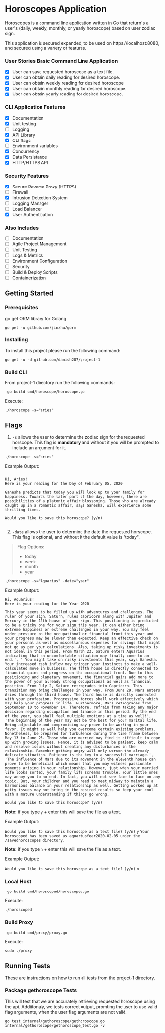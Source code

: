 # Horoscopes Application
Horoscopes is a command line application written in Go that return's a user's (daily, weekly, monthly, or yearly horoscope) based on user zodiac sign. 

This application is secured expanded, to be used on https://localhost:8080, and secured using a variety of features.

### User Stories Basic Command Line Application
- [X] User can save requested horoscope as a text file.
- [X] User can obtain daily reading for desired horoscope. 
- [X] User can obtain weekly reading for desired horoscope. 
- [X] User can obtain monthly reading for desired horoscope. 
- [X] User can obtain yearly reading for desired horoscope. 

### CLI Application Features 
- [X] Documentation
- [X] Unit testing
- [ ] Logging
- [X] API Library
- [X] CLI flags
- [ ] Environment variables
- [X] Concurrency
- [X] Data Persistance
- [X] HTTP/HTTPS API

### Security Features
- [X] Secure Reverse Proxy (HTTPS)
- [ ] Firewall
- [X] Intrusion Detection System
- [ ] Logging Manager
- [ ] Load Balancer
- [X] User Authentication 

### Also Includes
- [ ] Documentation
- [ ] Agile Project Management
- [ ] Unit Testing
- [ ] Logs & Metrics
- [ ] Environment Configuration
- [ ] Security
- [ ] Build & Deploy Scripts
- [ ] Containerization

## Getting Started

### Prerequisites

go get ORM library for Golang
```
go get -u github.com/jinzhu/gorm

```

### Installing 

 To install this project please run the following command:
 
 ```
 go get -u -d github.com/danish287/project-1

```
### Build CLI

From project-1 directory run the following commands:

```
 go build cmd/horoscope/horoscope.go

```
Execute:
```
./horoscope -s="aries"

```

## Flags 

1. ``` -s ``` allows the user to determine the zodiac sign for the requested horscope. This flag is **mandatory** and without it you will be prompted to include an argument for it.

 ```
./horoscope -s="aries" 

```
 Example Output:
 ```

Hi, Aries!
Here is your reading for the Day of February 05, 2020

Ganesha predicts that today you will look up to your family for happiness. Towards the later part of the day, however, there are possibilities of a platonic affair blossoming. Those who are already caught up in a romantic affair, says Ganesha, will experience some thrilling times.

Would you like to save this horoscope? (y/n)


```


2. ``` -date ``` allows the user to determine the date the requested horscope. This flag is optional, and without it the default value is "today". 
> Flag Options:
> - today
> - week
> - month
> - year

 
 ```
 ./horoscope -s="Aquarius" -date="year"

```

Example Output:
```
Hi, Aquarius!
Here is your reading for the Year 2020

This year seems to be filled up with adventures and challenges. The ruler of your sign, Saturn, rules Capricorn along with Jupiter and Mercury in the 12th house of your sign. This positioning is predicted to be a tricky one for your sign this year. It can either bring extreme happiness or extreme challenges in your way. You may feel under pressure on the occupational or financial front this year and your progress may be slower than expected. Keep an effective check on your personal as well as miscellaneous expenses for savings that might not go as per your calculations. Also, taking up risky investments is not ideal in this period. From March 23, Saturn enters Aquarius indicating that an uncomfortable situation may finally come to an end.', ' You might take on risky investments this year, says Ganesha. Your increased cash inflow may trigger your instincts to make a well-calculated move in business. The fifth house is directly connected to financial gains and progress on the occupational front. Due to this positioning and planetary movement, the financial gains add more to the power of your already strong occupational as well as financial position. From July 2, Saturn retrogrades into Capricorn. This transition may bring challenges in your way. From June 29, Mars enters Aries through the third house. The third house is directly connected with your profession. Progressive forces shall work effectively which may help your progress in life. Furthermore, Mars retrogrades from September 10 to November 14. Therefore, refrain from taking any major decision regarding occupation and finance in this period. By the end of the year, you shall feel multiple emotions at a time as well!', 'The beginning of the year may not be the best for your marital life. Being adjustable and compromising may prove to be working in your favor. It might as well help you overcome certain existing problems. Nonetheless, be prepared for turbulence during the time frame between May 13 to June 25. Those who are married may find it difficult to cope up with growing issues. Hence, it is advised to be patient, keep calm and resolve issues without creating any disturbances in the relationship. Remember getting angry will only worsen the already delicate situation. Patience is the key to a successful marriage.', 'The influence of Mars due to its movement in the eleventh house can prove to be beneficial which means that you may witness passionate moments arising in your relationship. However, just when your married life looks sorted, your family life screams trouble. Your little ones may annoy you to no end. In fact, you will not see face to face on any topic. But, your children and you need to meet midway to maintain a harmonious balance in your relationship as well. Getting worked up at petty issues may not bring in the desired results so keep your cool with a mature understanding if things go wrong.

Would you like to save this horoscope? (y/n)

```

**Note:** if you type ```y``` + enter this will save the file as a text.

Example Output:

``` Would you like to save this horoscope as a text file? (y/n) ``` 
``` y ``` 
```Your horoscoped has been saved as aquariusYear2020-02-05 under the /savedhoroscopes directory.```  

**Note:** if you type ```n``` + enter this will save the file as a text.

Example Output:

``` Would you like to save this horoscope as a text file? (y/n) ``` 
``` n ``` 

### Local Host

```
 go build cmd/horoscoped/horoscoped.go

```
Execute:
```
./horoscoped

```

### Build Proxy

```
 go build cmd/proxy/proxy.go

```
Execute:
```
sudo ./proxy

```

## Running Tests

These are instructions on how to run all tests from the project-1 directory.

### Package gethoroscope Tests

This will test that we are accurately retrieving requested horoscope using the api. Addiitonaly, we tests correct output, promting the user to use valid flag arguments, when the user flag arguments are not valid. 

```
go test internal/gethoroscope/gethoroscope.go  internal/gethoroscope/gethoroscope_test.go -v

```




